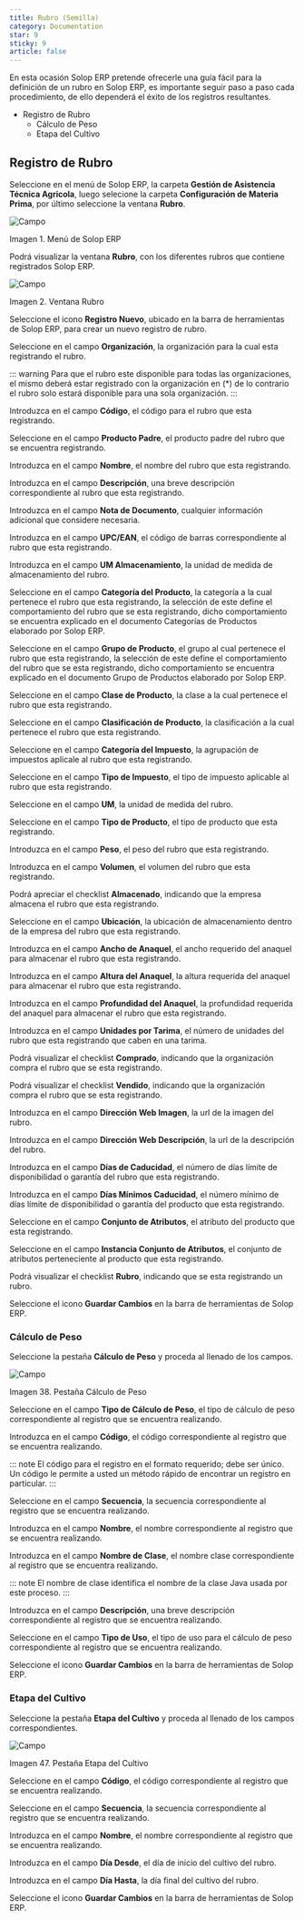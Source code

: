 ```yaml
---
title: Rubro (Semilla)
category: Documentation
star: 9
sticky: 9
article: false
---
```


En esta ocasión Solop ERP pretende ofrecerle una guía fácil para la definición de un rubro en Solop ERP, es importante seguir paso a paso cada procedimiento, de ello dependerá el éxito de los registros resultantes.

- Registro de Rubro
  - Cálculo de Peso
  - Etapa del Cultivo

## Registro de Rubro

Seleccione en el menú de Solop ERP, la carpeta **Gestión de Asistencia Técnica Agricola**, luego selecione la carpeta **Configuración de Materia Prima**, por último seleccione la ventana **Rubro**.

![Campo](/assets/img/docs/assistance-management/atm-assistance-image108.png)

Imagen 1. Menú de Solop ERP

Podrá visualizar la ventana **Rubro**, con los diferentes rubros que contiene registrados Solop ERP.

![Campo](/assets/img/docs/assistance-management/atm-assistance-image109.png)

Imagen 2. Ventana Rubro

Seleccione el icono **Registro Nuevo**, ubicado en la barra de herramientas de Solop ERP, para crear un nuevo registro de rubro.

Seleccione en el campo **Organización**, la organización para la cual esta registrando el rubro.

::: warning
Para que el rubro este disponible para todas las organizaciones, el mismo deberá estar registrado con la organización en (\*) de lo contrario el rubro solo estará disponible para una sola organización.
:::

Introduzca en el campo **Código**, el código para el rubro que esta registrando.

Seleccione en el campo **Producto Padre**, el producto padre del rubro que se encuentra registrando.

Introduzca en el campo **Nombre**, el nombre del rubro que esta registrando.

Introduzca en el campo **Descripción**, una breve descripción correspondiente al rubro que esta registrando.

Introduzca en el campo **Nota de Documento**, cualquier información adicional que considere necesaria.

Introduzca en el campo **UPC/EAN**, el código de barras correspondiente al rubro que esta registrando.

Introduzca en el campo **UM Almacenamiento**, la unidad de medida de almacenamiento del rubro.

Seleccione en el campo **Categoría del Producto**, la categoría a la cual pertenece el rubro que esta registrando, la selección de este define el comportamiento del rubro que se esta registrando, dicho comportamiento se encuentra explicado en el documento Categorías de Productos elaborado por Solop ERP.

Seleccione en el campo **Grupo de Producto**, el grupo al cual pertenece el rubro que esta registrando, la selección de este define el comportamiento del rubro que se esta registrando, dicho comportamiento se encuentra explicado en el documento Grupo de Productos elaborado por Solop ERP.

Seleccione en el campo **Clase de Producto**, la clase a la cual pertenece el rubro que esta registrando.

Seleccione en el campo **Clasificación de Producto**, la clasificación a la cual pertenece el rubro que esta registrando.

Seleccione en el campo **Categoría del Impuesto**, la agrupación de impuestos aplicale al rubro que esta registrando.

Seleccione en el campo **Tipo de Impuesto**, el tipo de impuesto aplicable al rubro que esta registrando.

Seleccione en el campo **UM**, la unidad de medida del rubro.

Seleccione en el campo **Tipo de Producto**, el tipo de producto que esta registrando.

Introduzca en el campo **Peso**, el peso del rubro que esta registrando.

Introduzca en el campo **Volumen**, el volumen del rubro que esta registrando.

Podrá apreciar el checklist **Almacenado**, indicando que la empresa almacena el rubro que esta registrando.

Seleccione en el campo **Ubicación**, la ubicación de almacenamiento dentro de la empresa del rubro que esta registrando.

Introduzca en el campo **Ancho de Anaquel**, el ancho requerido del anaquel para almacenar el rubro que esta registrando.

Introduzca en el campo **Altura del Anaquel**, la altura requerida del anaquel para almacenar el rubro que esta registrando.

Introduzca en el campo **Profundidad del Anaquel**, la profundidad requerida del anaquel para almacenar el rubro que esta registrando.

Introduzca en el campo **Unidades por Tarima**, el número de unidades del rubro que esta registrando que caben en una tarima.

Podrá visualizar el checklist **Comprado**, indicando que la organización compra el rubro que se esta registrando.

Podrá visualizar el checklist **Vendido**, indicando que la organización compra el rubro que se esta registrando.

Introduzca en el campo **Dirección Web Imagen**, la url de la imagen del rubro.

Introduzca en el campo **Dirección Web Descripción**, la url de la descripción del rubro.

Introduzca en el campo **Días de Caducidad**, el número de días límite de disponibilidad o garantía del rubro que esta registrando.

Introduzca en el campo **Días Mínimos Caducidad**, el número mínimo de días límite de disponibilidad o garantía del producto que esta registrando.

Seleccione en el campo **Conjunto de Atributos**, el atributo del producto que esta registrando.

Seleccione en el campo **Instancia Conjunto de Atributos**, el conjunto de atributos perteneciente al producto que esta registrando.

Podrá visualizar el checklist **Rubro**, indicando que se esta registrando un rubro.

Seleccione el icono **Guardar Cambios** en la barra de herramientas de Solop ERP.

### Cálculo de Peso

Seleccione la pestaña **Cálculo de Peso** y proceda al llenado de los campos.

![Campo](/assets/img/docs/assistance-management/atm-assistance-image145.png)

Imagen 38. Pestaña Cálculo de Peso

Seleccione en el campo **Tipo de Cálculo de Peso**, el tipo de cálculo de peso correspondiente al registro que se encuentra realizando.

Introduzca en el campo **Código**, el código correspondiente al registro que se encuentra realizando.

::: note
El código para el registro en el formato requerido; debe ser único. Un código le permite a usted un método rápido de encontrar un registro en particular.
:::

Seleccione en el campo **Secuencia**, la secuencia correspondiente al registro que se encuentra realizando.

Introduzca en el campo **Nombre**, el nombre correspondiente al registro que se encuentra realizando.

Introduzca en el campo **Nombre de Clase**, el nombre clase correspondiente al registro que se encuentra realizando.

::: note
El nombre de clase identifica el nombre de la clase Java usada por este proceso.
:::

Introduzca en el campo **Descripción**, una breve descripción correspondiente al registro que se encuentra realizando.

Seleccione en el campo **Tipo de Uso**, el tipo de uso para el cálculo de peso correspondiente al registro que se encuentra realizando.

Seleccione el icono **Guardar Cambios** en la barra de herramientas de Solop ERP.

### Etapa del Cultivo

Seleccione la pestaña **Etapa del Cultivo** y proceda al llenado de los campos correspondientes.

![Campo](/assets/img/docs/assistance-management/atm-assistance-image154.png)

Imagen 47. Pestaña Etapa del Cultivo

Seleccione en el campo **Código**, el código correspondiente al registro que se encuentra realizando.

Seleccione en el campo **Secuencia**, la secuencia correspondiente al registro que se encuentra realizando.

Introduzca en el campo **Nombre**, el nombre correspondiente al registro que se encuentra realizando.

Introduzca en el campo **Día Desde**, el día de inicio del cultivo del rubro.

Introduzca en el campo **Día Hasta**, la día final del cultivo del rubro.

Seleccione el icono **Guardar Cambios** en la barra de herramientas de Solop ERP.